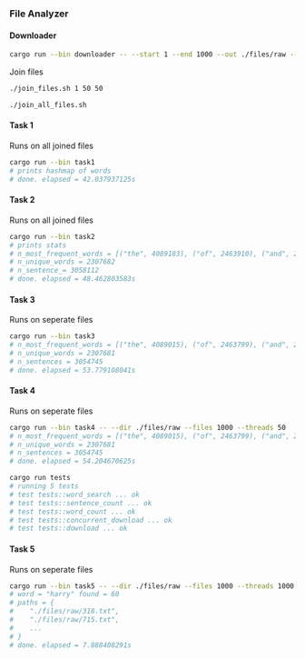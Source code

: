 ### File Analyzer

#### Downloader
```bash
cargo run --bin downloader -- --start 1 --end 1000 --out ./files/raw --threads 50
```

Join files
```bash
./join_files.sh 1 50 50

./join_all_files.sh

```

#### Task 1
Runs on all joined files

```bash
cargo run --bin task1
# prints hashmap of words 
# done. elapsed = 42.037937125s
```

#### Task 2
Runs on all joined files
```bash
cargo run --bin task2
# prints stats
# n_most_frequent_words = [("the", 4089183), ("of", 2463910), ("and", 2266544), ("to", 1858030), ("", 1575462), ("a", 1521706), ("in", 1152746), ("I", 760546), ("that", 747620), ("was", 741024)]
# n_unique_words = 2307682
# n_sentence_= 3058112
# done. elapsed = 48.462803583s
```
#### Task 3
Runs on seperate files
```bash
cargo run --bin task3
# n_most_frequent_words = [("the", 4089015), ("of", 2463799), ("and", 2266480), ("to", 1857958), ("", 1575462), ("a", 1519845), ("in", 1151617), ("I", 760541), ("that", 747608), ("was", 741022)]
# n_unique_words = 2307681
# n_sentences = 3054745
# done. elapsed = 53.779108041s
```
#### Task 4
Runs on seperate files
```bash
cargo run --bin task4 -- --dir ./files/raw --files 1000 --threads 50
# n_most_frequent_words = [("the", 4089015), ("of", 2463799), ("and", 2266480), ("to", 1857958), ("", 1575462), ("a", 1519845), ("in", 1151617), ("I", 760541), ("that", 747608), ("was", 741022)]
# n_unique_words = 2307681
# n_sentences = 3054745
# done. elapsed = 54.204670625s

cargo run tests
# running 5 tests
# test tests::word_search ... ok
# test tests::sentence_count ... ok
# test tests::word_count ... ok
# test tests::concurrent_download ... ok
# test tests::download ... ok
```
#### Task 5
Runs on seperate files
```bash
cargo run --bin task5 -- --dir ./files/raw --files 1000 --threads 1000 --word harry
# word = "harry" found = 60
# paths = {
#    "./files/raw/318.txt",
#    "./files/raw/715.txt",
#    ...
# }
# done. elapsed = 7.888408291s
```
